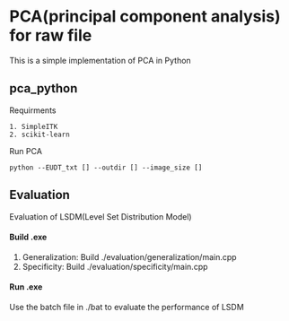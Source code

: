 # PCA(principal component analysis) for raw file
This is a simple implementation of PCA in Python

## pca_python
Requirments
```
1. SimpleITK
2. scikit-learn
```

Run PCA
```
python --EUDT_txt [] --outdir [] --image_size []
```

## Evaluation
Evaluation of LSDM(Level Set Distribution Model)

#### Build .exe
1. Generalization: Build ./evaluation/generalization/main.cpp
2. Specificity: Build ./evaluation/specificity/main.cpp

#### Run .exe
Use the batch file in ./bat to evaluate the performance of LSDM